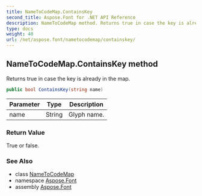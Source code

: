 ```yaml
---
title: NameToCodeMap.ContainsKey
second_title: Aspose.Font for .NET API Reference
description: NameToCodeMap method. Returns true in case the key is already in the map
type: docs
weight: 40
url: /net/aspose.font/nametocodemap/containskey/
---
```

## NameToCodeMap.ContainsKey method

Returns true in case the key is already in the map.

```csharp
public bool ContainsKey(string name)
```

| Parameter | Type | Description |
| --- | --- | --- |
| name | String | Glyph name. |

### Return Value

True or false.

### See Also

* class [NameToCodeMap](../)
* namespace [Aspose.Font](../../nametocodemap/)
* assembly [Aspose.Font](../../../)



